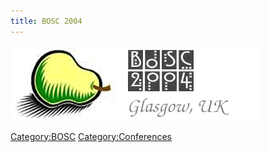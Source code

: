 ```yaml
---
title: BOSC 2004
---
```


![](Bosc-2004-logo.gif "Bosc-2004-logo.gif")

<Category:BOSC> <Category:Conferences>
